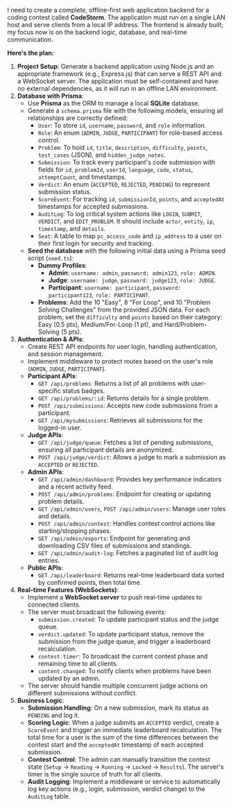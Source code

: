 

I need to create a complete, offline-first web application backend for a coding contest called **CodeStorm**. The application must run on a single LAN host and serve clients from a local IP address. The frontend is already built; my focus now is on the backend logic, database, and real-time communication.

**Here's the plan:**

1.  **Project Setup**: Generate a backend application using Node.js and an appropriate framework (e.g., Express.js) that can serve a REST API and a WebSocket server. The application must be self-contained and have no external dependencies, as it will run in an offline LAN environment.
2.  **Database with Prisma**:
    * Use **Prisma** as the ORM to manage a local **SQLite** database.
    * Generate a `schema.prisma` file with the following models, ensuring all relationships are correctly defined:
        * `User`: To store `id`, `username`, `password`, and `role` information.
        * `Role`: An enum (`ADMIN`, `JUDGE`, `PARTICIPANT`) for role-based access control.
        * `Problem`: To hold `id`, `title`, `description`, `difficulty`, `points`, `test_cases` (JSON), and `hidden_judge_notes`.
        * `Submission`: To track every participant's code submission with fields for `id`, `problemId`, `userId`, `language`, `code`, `status`, `attemptCount`, and timestamps.
        * `Verdict`: An enum (`ACCEPTED`, `REJECTED`, `PENDING`) to represent submission status.
        * `ScoreEvent`: For tracking `id`, `submissionId`, `points`, and `acceptedAt` timestamps for accepted submissions.
        * `AuditLog`: To log critical system actions like `LOGIN`, `SUBMIT`, `VERDICT`, and `EDIT_PROBLEM`. It should include `actor`, `entity`, `ip`, `timestamp`, and `details`.
        * `Seat`: A table to map `pc_access_code` and `ip_address` to a user on their first login for security and tracking.
    * **Seed the database** with the following initial data using a Prisma seed script (`seed.ts`):
        * **Dummy Profiles**:
            * **Admin**: `username: admin`, `password: admin123`, `role: ADMIN`.
            * **Judge**: `username: judge`, `password: judge123`, `role: JUDGE`.
            * **Participant**: `username: participant`, `password: participant123`, `role: PARTICIPANT`.
        * **Problems**: Add the 10 "Easy", 8 "For Loop", and 10 "Problem Solving Challenges" from the provided JSON data. For each problem, set the `difficulty` and `points` based on their category: Easy (0.5 pts), Medium/For-Loop (1 pt), and Hard/Problem-Solving (5 pts).
3.  **Authentication & APIs**:
    * Create REST API endpoints for user login, handling authentication, and session management.
    * Implement middleware to protect routes based on the user's role (`ADMIN`, `JUDGE`, `PARTICIPANT`).
    * **Participant APIs**:
        * `GET /api/problems`: Returns a list of all problems with user-specific status badges.
        * `GET /api/problems/:id`: Returns details for a single problem.
        * `POST /api/submissions`: Accepts new code submissions from a participant.
        * `GET /api/mysubmissions`: Retrieves all submissions for the logged-in user.
    * **Judge APIs**:
        * `GET /api/judge/queue`: Fetches a list of pending submissions, ensuring all participant details are anonymized.
        * `POST /api/judge/verdict`: Allows a judge to mark a submission as `ACCEPTED` or `REJECTED`.
    * **Admin APIs**:
        * `GET /api/admin/dashboard`: Provides key performance indicators and a recent activity feed.
        * `POST /api/admin/problems`: Endpoint for creating or updating problem details.
        * `GET /api/admin/users`, `POST /api/admin/users`: Manage user roles and details.
        * `POST /api/admin/contest`: Handles contest control actions like starting/stopping phases.
        * `GET /api/admin/exports`: Endpoint for generating and downloading CSV files of submissions and standings.
        * `GET /api/admin/audit-log`: Fetches a paginated list of audit log entries.
    * **Public APIs**:
        * `GET /api/leaderboard`: Returns real-time leaderboard data sorted by confirmed points, then total time.
4.  **Real-time Features (WebSockets)**:
    * Implement a **WebSocket server** to push real-time updates to connected clients.
    * The server must broadcast the following events:
        * `submission.created`: To update participant status and the judge queue.
        * `verdict.updated`: To update participant status, remove the submission from the judge queue, and trigger a leaderboard recalculation.
        * `contest.timer`: To broadcast the current contest phase and remaining time to all clients.
        * `content.changed`: To notify clients when problems have been updated by an admin.
    * The server should handle multiple concurrent judge actions on different submissions without conflict.
5.  **Business Logic**:
    * **Submission Handling**: On a new submission, mark its status as `PENDING` and log it.
    * **Scoring Logic**: When a judge submits an `ACCEPTED` verdict, create a `ScoreEvent` and trigger an immediate leaderboard recalculation. The total time for a user is the sum of the time differences between the contest start and the `acceptedAt` timestamp of each accepted submission.
    * **Contest Control**: The admin can manually transition the contest state (`Setup` → `Reading` → `Running` → `Locked` → `Results`). The server's timer is the single source of truth for all clients.
    * **Audit Logging**: Implement a middleware or service to automatically log key actions (e.g., login, submission, verdict change) to the `AuditLog` table.
